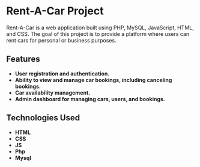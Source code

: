 # Rent-A-Car Project

Rent-A-Car is a web application built using PHP, MySQL, JavaScript, HTML, and CSS. The goal of this project is to provide a platform where users can rent cars for personal or business purposes.

## Features
- <b>User registration and authentication.</b>
- <b>Ability to view and manage car bookings, including canceling bookings.</b>
- <b>Car availability management.</b>
- <b>Admin dashboard for managing cars, users, and bookings.</b>

## Technologies Used
- <b>HTML</b>
- <b>CSS</b>
- <b>JS</b>
- <b>Php</b>
- <b>Mysql</b>
